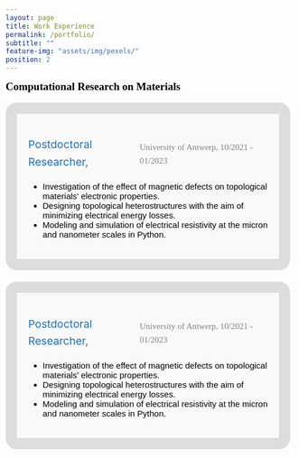 ```yaml
---
layout: page
title: Work Experience
permalink: /portfolio/
subtitle: ""
feature-img: "assets/img/pexels/"
position: 2
---
```


<style>
    /* Reset default margin and padding */
    body {
        margin: 0;
        padding: 10px;
        background-image: url('assets/img/header/education.jpg');
        background-repeat: no-repeat;
        background-position: center center;
        background-size: cover; /* Ensure the background image covers the entire viewport */
    }

    .textbox {
        background-color: #f9f9f9;
        border: 20px solid #ddd;
        border-radius: 20px;
        padding: 20px;
        margin-bottom: 20px;
        box-shadow: 0 2px 2px white;
        position: relative; /* Ensure relative positioning for absolute positioning of pseudo-element */
    }

    .textbox::before {
        content: "";
        position: absolute;
        top: 0;
        left: 0;
        width: 100%; /* Take up the full width of the box */
        height: 8px; /* Thickness of the strip */
        border-radius: 5px 5px 0 0; /* Ensure rounded corners on the top */
    }

    .textbox h3 {
        color: #333;
        font-size: 24px;
        margin-bottom: 10px;
    }

    .textbox p {
        color: #666;
        font-size: 16px;
        line-height: 1.6;
    }
</style>

<section>
    <div style="display: inline-block; padding-right: 10px;">
        <span style="font-size: 19px; color: black; font-weight: bold; font-family: 'Avenir Next LT Pro';">Computational Research on Materials</span>
    </div>
    <br><br>
    <div class="textbox" style="background-color: #f9f9f9;">
        <div class="strip" style="background: linear-gradient(to right, rgba(0, 128, 0, 0.2) 10%, rgba(0, 128, 0, 0.4) 90%);"></div>
        <div style="margin-left: 0em; margin-top: 0.1em; display: flex; align-items: center; margin-bottom: -15px;">
            <p style="font-size: 19px; color: #2171b5; margin-right: 5px;">Postdoctoral Researcher,</p>
            <p class="italic" style="margin-right: 10px;"><span style="font-family: 'Avenir Next LT Pro'; font-size: 15px; color: gray;">University of Antwerp,</span><span style="font-family: 'Avenir Next LT Pro'; font-size: 15px; color: gray;"> 10/2021 - 01/2023</span></p>
        </div>
        <ul style="font-size: 15px; color: black; font-family: 'Avenir Next LT Pro', sans-serif;">
            <li>Investigation of the effect of magnetic defects on topological materials' electronic properties.</li>
            <li>Designing topological heterostructures with the aim of minimizing electrical energy losses.</li>
            <li>Modeling and simulation of electrical resistivity at the micron and nanometer scales in Python.</li>
        </ul>
    </div>
    <div class="textbox" style="background-color: #f9f9f9;">
        <div class="strip" style="background: linear-gradient(to right, rgba(255, 0, 0, 0.2) 10%, rgba(255, 0, 0, 0.4) 90%);"></div>
        <div style="margin-left: 0em; margin-top: 0.1em; display: flex; align-items: center; margin-bottom: -15px;">
            <p style="font-size: 19px; color: #2171b5; margin-right: 5px;">Postdoctoral Researcher,</p>
            <p class="italic" style="margin-right: 10px;"><span style="font-family: 'Avenir Next LT Pro'; font-size: 15px; color: gray;">University of Antwerp,</span><span style="font-family: 'Avenir Next LT Pro'; font-size: 15px; color: gray;"> 10/2021 - 01/2023</span></p>
        </div>
        <ul style="font-size: 15px; color: black; font-family: 'Avenir Next LT Pro', sans-serif;">
            <li>Investigation of the effect of magnetic defects on topological materials' electronic properties.</li>
            <li>Designing topological heterostructures with the aim of minimizing electrical energy losses.</li>
            <li>Modeling and simulation of electrical resistivity at the micron and nanometer scales in Python.</li>
        </ul>
    </div>
</section>
